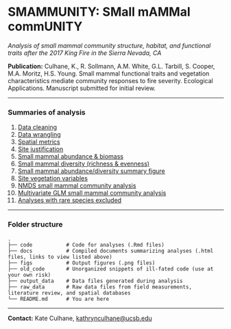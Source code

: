 SMAMMUNITY: SMall mAMMal commUNITY
========

*Analysis of small mammal community structure, habitat, and functional traits after the 2017 King Fire in the Sierra Nevada, CA*

**Publication:** Culhane, K., R. Sollmann, A.M. White, G.L. Tarbill, S. Cooper, M.A. Moritz, H.S. Young. Small mammal functional traits and vegetation characteristics mediate community responses to fire severity. Ecological Applications. Manuscript submitted for initial review.

-----

### Summaries of analysis

1. [Data cleaning](https://htmlpreview.github.io/?https://github.com/katekathrynkat/smammunity/blob/master/docs/01_data_cleaning.html)
2. [Data wrangling](https://htmlpreview.github.io/?https://github.com/katekathrynkat/smammunity/blob/master/docs/02_data_wrangling.html)
3. [Spatial metrics](https://htmlpreview.github.io/?https://github.com/katekathrynkat/smammunity/blob/master/docs/03_spatial_metrics.html)
4. [Site justification](https://htmlpreview.github.io/?https://github.com/katekathrynkat/smammunity/blob/master/docs/04_site_justification.html)
5. [Small mammal abundance & biomass](https://htmlpreview.github.io/?https://github.com/katekathrynkat/smammunity/blob/master/docs/05_abundance.html)
6. [Small mammal diversity (richness & evenness)](https://htmlpreview.github.io/?https://github.com/katekathrynkat/smammunity/blob/master/docs/06_diversity.html)
7. [Small mammal abundance/diversity summary figure](https://htmlpreview.github.io/?https://github.com/katekathrynkat/smammunity/blob/master/docs/07_abundance_diversity_summary.html)
8. [Site vegetation variables](https://htmlpreview.github.io/?https://github.com/katekathrynkat/smammunity/blob/master/docs/08_vegetation_metrics.html)
9. [NMDS small mammal community analysis](https://htmlpreview.github.io/?https://github.com/katekathrynkat/smammunity/blob/master/docs/09_nmds.html)
10. [Multivariate GLM small mammal community analysis](https://htmlpreview.github.io/?https://github.com/katekathrynkat/smammunity/blob/master/docs/10_mvglm.html)
11. [Analyses with rare species excluded](https://htmlpreview.github.io/?https://github.com/katekathrynkat/smammunity/blob/master/docs/11_rare_species_excluded.html)

-----

### Folder structure

    .
    ├── code           # Code for analyses (.Rmd files)
    ├── docs           # Compiled documents summarizing analyses (.html files, links to view listed above)
    ├── figs           # Output figures (.png files)
    ├── old_code       # Unorganized snippets of ill-fated code (use at your own risk)
    ├── output_data    # Data files generated during analysis
    ├── raw_data       # Raw data files from field measurements, literature review, and spatial databases
    └── README.md      # You are here

-----

**Contact:** Kate Culhane, kathrynculhane@ucsb.edu
